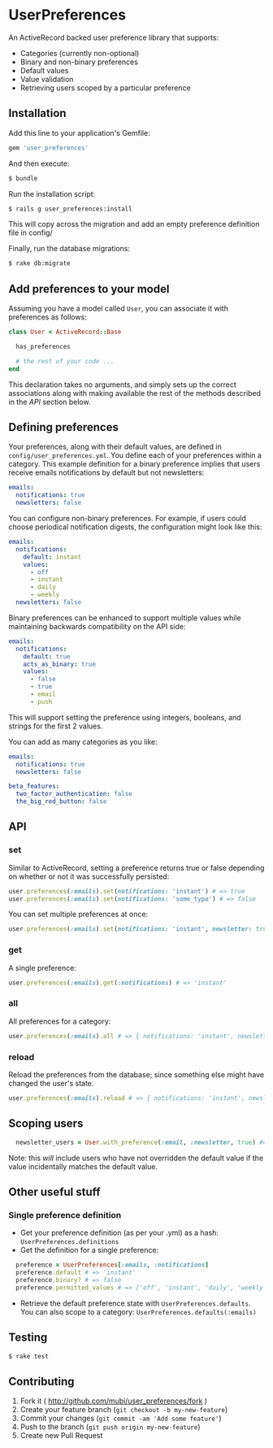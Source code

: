 # UserPreferences

An ActiveRecord backed user preference library that supports:
* Categories (currently non-optional)
* Binary and non-binary preferences
* Default values
* Value validation
* Retrieving users scoped by a particular preference

## Installation

Add this line to your application's Gemfile:

```ruby
gem 'user_preferences'
```

And then execute:

```sh
$ bundle
```

Run the installation script:

```sh
$ rails g user_preferences:install
```

This will copy across the migration and add an empty preference definition file in config/

Finally, run the database migrations:

```sh
$ rake db:migrate
```

## Add preferences to your model

Assuming you have a model called `User`, you can associate it with preferences as
follows:

```ruby
class User < ActiveRecord::Base

  has_preferences

  # the rest of your code ...
end
```

This declaration takes no arguments, and simply sets up the correct associations
along with making available the rest of the methods described in the _API_ section
below.

## Defining preferences

Your preferences, along with their default values, are defined in ``config/user_preferences.yml``. You define each of your
preferences within a category. This example definition for a binary preference implies that users receive emails notifications by default but not newsletters:
```yaml
emails:
  notifications: true
  newsletters: false
```

You can configure non-binary preferences. For example, if users could choose periodical notification digests, the configuration might look like this:

```yaml
emails:
  notifications:
    default: instant
    values:
      - off
      - instant
      - daily
      - weekly
  newsletters: false
```

Binary preferences can be enhanced to support multiple values while maintaining backwards compatibility on the API side:

```yaml
emails:
  notifications:
    default: true
    acts_as_binary: true
    values:
      - false
      - true
      - email
      - push
```

This will support setting the preference using integers, booleans, and strings for the first 2 values.

You can add as many categories as you like:

```yaml
emails:
  notifications: true
  newsletters: false

beta_features:
  two_factor_authentication: false
  the_big_red_button: false
```

## API

### set
Similar to ActiveRecord, setting a preference returns true or false depending on whether or not it was successfully persisted:
```ruby
user.preferences(:emails).set(notifications: 'instant') # => true
user.preferences(:emails).set(notifications: 'some_typo') # => false
```

You can set multiple preferences at once:
```ruby
user.preferences(:emails).set(notifications: 'instant', newsletter: true) # => true
```

### get
A single preference:
```ruby
user.preferences(:emails).get(:notifications) # => 'instant'
```

### all
All preferences for a category:
```ruby
user.preferences(:emails).all # => { notifications: 'instant', newsletter: true }
```

### reload
Reload the preferences from the database; since something else might have changed the user's state.
```ruby
user.preferences(:emails).reload # => { notifications: 'instant', newsletter: true }
```

## Scoping users
```ruby
  newsletter_users = User.with_preference(:email, :newsletter, true) #=> an ActiveRecord::Relation
```
Note: this _will_ include users who have not overridden the default value if the value incidentally matches the default value.

## Other useful stuff

### Single preference definition
* Get your preference definition (as per your .yml) as a hash: ``UserPreferences.definitions``
* Get the definition for a single preference:
```ruby
  preference = UserPreferences[:emails, :notifications]
  preference.default # => 'instant'
  preference.binary? # => false
  preference.permitted_values # => ['off', 'instant', 'daily', 'weekly']
```
* Retrieve the default preference state with ``UserPreferences.defaults``. You can also scope to a category: ``UserPreferences.defaults(:emails)``

## Testing

```sh
$ rake test
```

## Contributing

1. Fork it ( http://github.com/mubi/user_preferences/fork )
2. Create your feature branch (`git checkout -b my-new-feature`)
3. Commit your changes (`git commit -am 'Add some feature'`)
4. Push to the branch (`git push origin my-new-feature`)
5. Create new Pull Request
